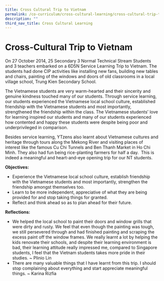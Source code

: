```yaml
---
title: Cross Cultural Trip to Vietnam
permalink: /co-curriculum/cross-cultural-learning/cross-cultural-trip-to-vietnam/
description: ""
third_nav_title: Cross Cultural Learning
---
```

# **Cross-Cultural Trip to Vietnam**

On 27 October 2014, 25 Secondary 3 Normal Technical Stream Students and 3 teachers embarked on a 6D5N Service Learning Trip to Vietnam. The students had done CIP activities like installing new fans, building new tables and chairs, painting of the windows and doors of old classrooms in a local village school, Trung Kien Secondary School.

The Vietnamese students are very warm-hearted and their sincerity and genuine kindness touched many of our students. Through service learning, our students experienced the Vietnamese local school culture, established friendship with the Vietnamese students and most importantly, strengthened the friendship within the class. The Vietnamese students’ love for learning inspired our students and many of our students experienced how contented and happy these students were despite being poor and underprivileged in comparison.

Besides service learning, YTzens also learnt about Vietnamese cultures and heritage through tours along the Mekong River and visiting places of interest like the famous Cu Chi Tunnels and Ben Thanh Market in Ho Chi Minh. They also had fun being rice-planting farmers for half a day.  This is indeed a meaningful and heart-and-eye opening trip for our NT students.

**Objectives:**  

*   Experience the Vietnamese local school culture, establish friendship with the Vietnamese students and most importantly, strengthen the friendship amongst themselves too. 
*   Learn to be more independent, appreciative of what they are being provided for and stop taking things for granted. 
*   Reflect and think ahead so as to plan ahead for their future.

  
**Reflections:**  

*   We helped the local school to paint their doors and window grills that were dirty and rusty. We feel that even though the painting was tough, we still persevered through and had finished painting and scraping the excess paint off the window frames. We really learnt a lot by helping the kids renovate their schools, and despite their learning environment is bad, their learning attitude really impressed me, compared to Singapore students, I feel that the Vietnam students takes more pride in their studies. ~ Plinio Lin 
*   There are many valuable things that I have learnt from this trip. I should stop complaining about everything and start appreciate meaningful things. ~ Karina Rizfia